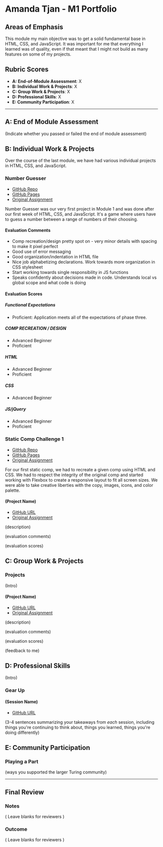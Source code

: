 # Amanda Tjan - M1 Portfolio

## Areas of Emphasis

This module my main objective was to get a solid fundamental base in HTML, CSS, and JavaScript. It was important for me that everything I learned was of quality, even if that meant that I might not build as many features on some of my projects. 

## Rubric Scores

* **A: End-of-Module Assessment**: X
* **B: Individual Work & Projects**: X
* **C: Group Work & Projects**: X
* **D: Professional Skills**: X
* **E: Community Participation**: X

-----------------------

## A: End of Module Assessment

(Indicate whether you passed or failed the end of module assessment)


## B: Individual Work & Projects

Over the course of the last module, we have had various individual projects in HTML, CSS, and JavaScript. 

### Number Guesser 

* [GitHub Repo](https://github.com/soytjan/number-guesser/)
* [GitHub Pages](https://soytjan.github.io/number-guesser/)
* [Original Assignment](http://frontend.turing.io/projects/number-guesser.html)

Number Guesser was our very first project in Module 1 and was done after our first week of HTML, CSS, and JavaScript. It's a game where users have to guess a number between a range of numbers of their choosing. 

#### Evaluation Comments
- Comp recreation/design pretty spot on - very minor details with spacing to make it pixel perfect
- Good use of error messaging
- Good organization/indentation in HTML file
- Nice job alphabetizing declarations. Work towards more organization in CSS stylesheet
- Start working towards single responsibility in JS functions
- Speaks confidently about decisions made in code. Understands local vs global scope and what code is doing

#### Evaluation Scores
##### Functional Expectations
- Proficient: Application meets all of the expectations of phase three.
##### COMP RECREATION / DESIGN
- Advanced Beginner
- Proficient
##### HTML
- Advanced Beginner
- Proficient
##### CSS
- Advanced Beginner
##### JS/jQuery
- Advanced Beginner
- Proficient

### Static Comp Challenge 1 

* [GitHub Repo](https://github.com/soytjan/at-comp-challenge-1/)
* [GitHub Pages](https://soytjan.github.io/at-comp-challenge-1/)
* [Original Assignment](http://frontend.turing.io/projects/m1-static-comp-1.html)

For our first static comp, we had to recreate a given comp using HTML and CSS. We had to respect the integrity of the original comp and started working with Flexbox to create a responsive layout to fit all screen sizes. We were able to take creative liberties with the copy, images, icons, and color palette.

#### (Project Name)

* [GitHub URL]()
* [Original Assignment]()

(description)

(evaluation comments)

(evaluation scores)

## C: Group Work & Projects

### Projects

(Intro)

#### (Project Name)

* [GitHub URL]()
* [Original Assignment]()

(description)

(evaluation comments)

(evaluation scores)

(feedback to me)

## D: Professional Skills
(Intro)

### Gear Up
#### (Session Name)

* [GitHub URL]()

(3-4 sentences summarizing your takeaways from _each_ session, including things you're continuing to think about, things you learned, things you're doing differently)

## E: Community Participation

### Playing a Part

(ways you supported the larger Turing community)

------------------

## Final Review

### Notes

( Leave blanks for reviewers )

### Outcome

( Leave blanks for reviewers )
